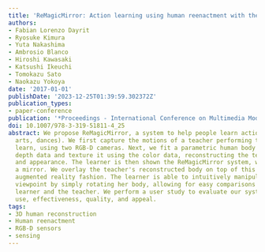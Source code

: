 ```yaml
---
title: 'ReMagicMirror: Action learning using human reenactment with the mirror metaphor'
authors:
- Fabian Lorenzo Dayrit
- Ryosuke Kimura
- Yuta Nakashima
- Ambrosio Blanco
- Hiroshi Kawasaki
- Katsushi Ikeuchi
- Tomokazu Sato
- Naokazu Yokoya
date: '2017-01-01'
publishDate: '2023-12-25T01:39:59.302372Z'
publication_types:
- paper-conference
publication: '*Proceedings - International Conference on Multimedia Modeling (MMM)*'
doi: 10.1007/978-3-319-51811-4_25
abstract: We propose ReMagicMirror, a system to help people learn actions (e.g., martial
  arts, dances). We first capture the motions of a teacher performing the action to
  learn, using two RGB-D cameras. Next, we fit a parametric human body model to the
  depth data and texture it using the color data, reconstructing the teacher's motion
  and appearance. The learner is then shown the ReMagicMirror system, which acts as
  a mirror. We overlay the teacher's reconstructed body on top of this mirror in an
  augmented reality fashion. The learner is able to intuitively manipulate the reconstruction's
  viewpoint by simply rotating her body, allowing for easy comparisons between the
  learner and the teacher. We perform a user study to evaluate our system's ease of
  use, effectiveness, quality, and appeal.
tags:
- 3D human reconstruction
- Human reenactment
- RGB-D sensors
- sensing
---
```

